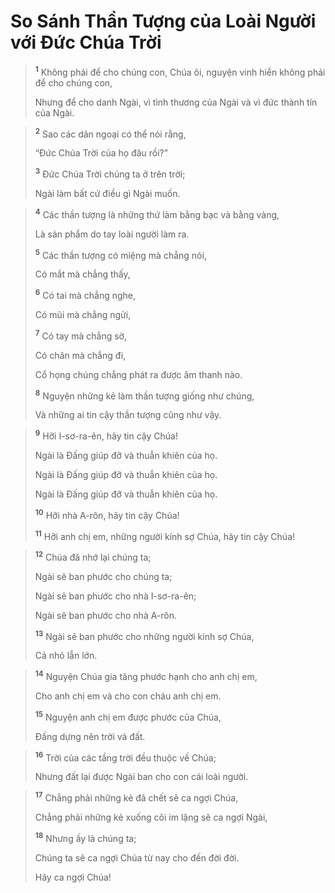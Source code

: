 # So Sánh Thần Tượng của Loài Người với Ðức Chúa Trời

> <sup><b>1</b></sup> Không phải để cho chúng con, Chúa ôi, nguyện vinh hiển không phải để cho chúng con,
> 
> Nhưng để cho danh Ngài, vì tình thương của Ngài và vì đức thành tín của Ngài.
>


> <sup><b>2</b></sup> Sao các dân ngoại có thể nói rằng,
> 
> “Ðức Chúa Trời của họ đâu rồi?”
> 
> <sup><b>3</b></sup> Ðức Chúa Trời chúng ta ở trên trời;
> 
> Ngài làm bất cứ điều gì Ngài muốn.
>


> <sup><b>4</b></sup> Các thần tượng là những thứ làm bằng bạc và bằng vàng,
> 
> Là sản phẩm do tay loài người làm ra.
> 
> <sup><b>5</b></sup> Các thần tượng có miệng mà chẳng nói,
> 
> Có mắt mà chẳng thấy,
> 
> <sup><b>6</b></sup> Có tai mà chẳng nghe,
> 
> Có mũi mà chẳng ngửi,
> 
> <sup><b>7</b></sup> Có tay mà chẳng sờ,
> 
> Có chân mà chẳng đi,
> 
> Cổ họng chúng chẳng phát ra được âm thanh nào.
> 
> <sup><b>8</b></sup> Nguyện những kẻ làm thần tượng giống như chúng,
> 
> Và những ai tin cậy thần tượng cũng như vậy.
>


> <sup><b>9</b></sup> Hỡi I-sơ-ra-ên, hãy tin cậy Chúa!
> 
> Ngài là Đấng giúp đỡ và thuẫn khiên của họ.
> 
> Ngài là Đấng giúp đỡ và thuẫn khiên của họ.
> 
> Ngài là Đấng giúp đỡ và thuẫn khiên của họ.
> 
> <sup><b>10</b></sup> Hỡi nhà A-rôn, hãy tin cậy Chúa!
> 
> <sup><b>11</b></sup> Hỡi anh chị em, những người kính sợ Chúa, hãy tin cậy Chúa!
>


> <sup><b>12</b></sup> Chúa đã nhớ lại chúng ta;
> 
> Ngài sẽ ban phước cho chúng ta;
> 
> Ngài sẽ ban phước cho nhà I-sơ-ra-ên;
> 
> Ngài sẽ ban phước cho nhà A-rôn.
> 
> <sup><b>13</b></sup> Ngài sẽ ban phước cho những người kính sợ Chúa,
> 
> Cả nhỏ lẫn lớn.
>


> <sup><b>14</b></sup> Nguyện Chúa gia tăng phước hạnh cho anh chị em,
> 
> Cho anh chị em và cho con cháu anh chị em.
> 
> <sup><b>15</b></sup> Nguyện anh chị em được phước của Chúa,
> 
> Ðấng dựng nên trời và đất.
>


> <sup><b>16</b></sup> Trời của các tầng trời đều thuộc về Chúa;
> 
> Nhưng đất lại được Ngài ban cho con cái loài người.
>


> <sup><b>17</b></sup> Chẳng phải những kẻ đã chết sẽ ca ngợi Chúa,
> 
> Chẳng phải những kẻ xuống cõi im lặng sẽ ca ngợi Ngài,
> 
> <sup><b>18</b></sup> Nhưng ấy là chúng ta;
> 
> Chúng ta sẽ ca ngợi Chúa từ nay cho đến đời đời.
> 
> Hãy ca ngợi Chúa!
>